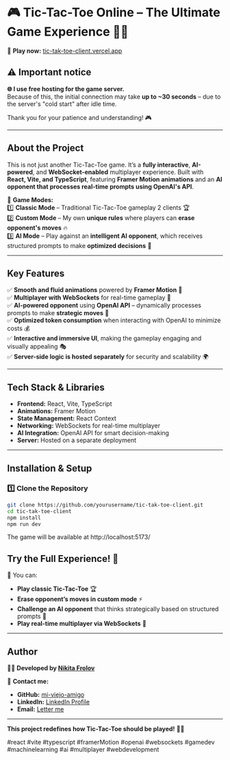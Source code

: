 # 🎮 Tic-Tac-Toe Online – The Ultimate Game Experience 🤖✨  

🔗 **Play now:** [tic-tak-toe-client.vercel.app](https://tic-tak-toe-client.vercel.app/)  

## ⚠️ Important notice

**🌐 I use free hosting for the game server.**  
Because of this, the initial connection may take **up to ~30 seconds** – due to the server's "cold start" after idle time.  

Thank you for your patience and understanding! 🎮

---

## **About the Project**  
This is not just another Tic-Tac-Toe game. It’s a **fully interactive**, **AI-powered**, and **WebSocket-enabled** multiplayer experience. Built with **React, Vite, and TypeScript**, featuring **Framer Motion animations** and an **AI opponent that processes real-time prompts using OpenAI's API**.  

🚀 **Game Modes:**  
1️⃣ **Classic Mode** – Traditional Tic-Tac-Toe gameplay 2 clients  🏆  
2️⃣ **Custom Mode** – My own **unique rules** where players can **erase opponent's moves** 🔥  
3️⃣ **AI Mode** – Play against an **intelligent AI opponent**, which receives structured prompts to make **optimized decisions** 🤖  

---

## **Key Features**  
✅ **Smooth and fluid animations** powered by **Framer Motion** 🎨  
✅ **Multiplayer with WebSockets** for real-time gameplay 🔗  
✅ **AI-powered opponent** using **OpenAI API** – dynamically processes prompts to make **strategic moves** 🧠  
✅ **Optimized token consumption** when interacting with OpenAI to minimize costs 💰  
✅ **Interactive and immersive UI**, making the gameplay engaging and visually appealing 🎭  
✅ **Server-side logic is hosted separately** for security and scalability 🌍  

---

## **Tech Stack & Libraries**  
- **Frontend:** React, Vite, TypeScript  
- **Animations:** Framer Motion  
- **State Management:** React Context  
- **Networking:** WebSockets for real-time multiplayer  
- **AI Integration:** OpenAI API for smart decision-making  
- **Server:** Hosted on a separate deployment  

---

## **Installation & Setup**  

### **1️⃣ Clone the Repository**  
```bash
git clone https://github.com/yourusername/tic-tak-toe-client.git
cd tic-tak-toe-client
npm install
npm run dev
```
The game will be available at http://localhost:5173/

## **Try the Full Experience!** 🌟  
🚀 You can:  

- **Play classic Tic-Tac-Toe** 🏆  
- **Erase opponent’s moves in custom mode** ⚡  
- **Challenge an AI opponent** that thinks strategically based on structured prompts 🤖  
- **Play real-time multiplayer via WebSockets** 🔗  

---

## **Author**  
👨‍💻 **Developed by [Nikita Frolov](https://github.com/NKT-FRLV)**  

📩 **Contact me:**  
- **GitHub:** [mi-viejo-amigo](https://github.com/NKT-FRLV)  
- **LinkedIn:** [LinkedIn Profile](https://www.linkedin.com/in/nktfrlv)  
- **Email:** [Letter me](mailto:nkt.frlv7@yandex.ru)  

---

**This project redefines how Tic-Tac-Toe should be played!** 🚀🔥  

#react #vite #typescript #framerMotion #openai #websockets #gamedev #machinelearning #ai #multiplayer #webdevelopment


